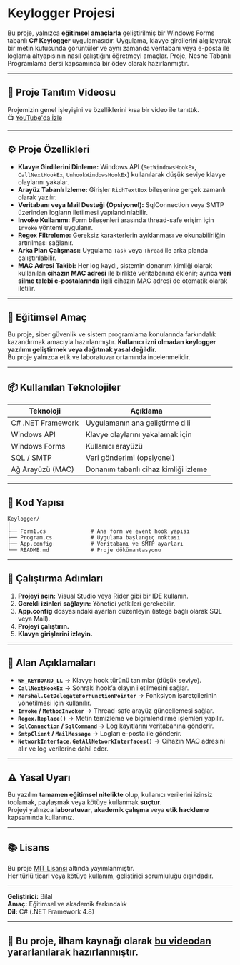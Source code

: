# Keylogger Projesi

Bu proje, yalnızca **eğitimsel amaçlarla** geliştirilmiş bir Windows Forms tabanlı **C# Keylogger** uygulamasıdır. Uygulama, klavye girdilerini algılayarak bir metin kutusunda görüntüler ve aynı zamanda veritabanı veya e-posta ile loglama altyapısının nasıl çalıştığını öğretmeyi amaçlar. Proje, Nesne Tabanlı Programlama dersi kapsamında bir ödev olarak hazırlanmıştır.

---

## 🎥 Proje Tanıtım Videosu  
Projemizin genel işleyişini ve özelliklerini kısa bir video ile tanıttık.  
📺 [YouTube'da İzle](https://youtu.be/2EwUBCrlOvg)

 ---

## ⚙️ Proje Özellikleri

- **Klavye Girdilerini Dinleme:** Windows API (`SetWindowsHookEx`, `CallNextHookEx`, `UnhookWindowsHookEx`) kullanılarak düşük seviye klavye olaylarını yakalar.
- **Arayüz Tabanlı İzleme:** Girişler `RichTextBox` bileşenine gerçek zamanlı olarak yazılır.
- **Veritabanı veya Mail Desteği (Opsiyonel):** SqlConnection veya SMTP üzerinden logların iletilmesi yapılandırılabilir.
- **Invoke Kullanımı:** Form bileşenleri arasında thread-safe erişim için `Invoke` yöntemi uygulanır.
- **Regex Filtreleme:** Gereksiz karakterlerin ayıklanması ve okunabilirliğin artırılması sağlanır.
- **Arka Plan Çalışması:** Uygulama `Task` veya `Thread` ile arka planda çalıştırılabilir.
- **MAC Adresi Takibi:** Her log kaydı, sistemin donanım kimliği olarak kullanılan **cihazın MAC adresi** ile birlikte veritabanına eklenir; ayrıca **veri silme talebi e-postalarında** ilgili cihazın MAC adresi de otomatik olarak iletilir.

---

## 🧠 Eğitimsel Amaç

Bu proje, siber güvenlik ve sistem programlama konularında farkındalık kazandırmak amacıyla hazırlanmıştır. **Kullanıcı izni olmadan keylogger yazılımı geliştirmek veya dağıtmak yasal değildir.**  
Bu proje yalnızca etik ve laboratuvar ortamında incelenmelidir.

---

## 📦 Kullanılan Teknolojiler

| Teknoloji | Açıklama |
|------------|----------|
| C# .NET Framework | Uygulamanın ana geliştirme dili |
| Windows API | Klavye olaylarını yakalamak için |
| Windows Forms | Kullanıcı arayüzü |
| SQL / SMTP | Veri gönderimi (opsiyonel) |
| Ağ Arayüzü (MAC) | Donanım tabanlı cihaz kimliği izleme |

---

## 🧩 Kod Yapısı

```
Keylogger/
│
├── Form1.cs              # Ana form ve event hook yapısı
├── Program.cs            # Uygulama başlangıç noktası
├── App.config            # Veritabanı ve SMTP ayarları
└── README.md             # Proje dökümantasyonu
```

---

## 🚀 Çalıştırma Adımları

1. **Projeyi açın:** Visual Studio veya Rider gibi bir IDE kullanın.  
2. **Gerekli izinleri sağlayın:** Yönetici yetkileri gerekebilir.  
3. **App.config** dosyasındaki ayarları düzenleyin (isteğe bağlı olarak SQL veya Mail).
4. **Projeyi çalıştırın.**
5. **Klavye girişlerini izleyin.**

---

## 🧱 Alan Açıklamaları

- **`WH_KEYBOARD_LL`** → Klavye hook türünü tanımlar (düşük seviye).  
- **`CallNextHookEx`** → Sonraki hook’a olayın iletilmesini sağlar.  
- **`Marshal.GetDelegateForFunctionPointer`** → Fonksiyon işaretçilerinin yönetilmesi için kullanılır.  
- **`Invoke` / `MethodInvoker`** → Thread-safe arayüz güncellemesi sağlar.  
- **`Regex.Replace()`** → Metin temizleme ve biçimlendirme işlemleri yapılır.  
- **`SqlConnection` / `SqlCommand`** → Log kayıtlarını veritabanına gönderir.  
- **`SmtpClient` / `MailMessage`** → Logları e-posta ile gönderir.  
- **`NetworkInterface.GetAllNetworkInterfaces()`** → Cihazın MAC adresini alır ve log verilerine dahil eder.


---

## ⚠️ Yasal Uyarı

Bu yazılım **tamamen eğitimsel nitelikte** olup, kullanıcı verilerini izinsiz toplamak, paylaşmak veya kötüye kullanmak **suçtur**.  
Projeyi yalnızca **laboratuvar**, **akademik çalışma** veya **etik hackleme** kapsamında kullanınız.

---

## 📚 Lisans

Bu proje [MIT Lisansı](https://opensource.org/licenses/MIT) altında yayımlanmıştır.  
Her türlü ticari veya kötüye kullanım, geliştirici sorumluluğu dışındadır.

---

**Geliştirici:** Bilal  
**Amaç:** Eğitimsel ve akademik farkındalık  
**Dil:** C# (.NET Framework 4.8)  

---

## 📌 Bu proje, ilham kaynağı olarak [bu videodan](https://www.youtube.com/watch?v=j0sxcsxXJkY) yararlanılarak hazırlanmıştır.
